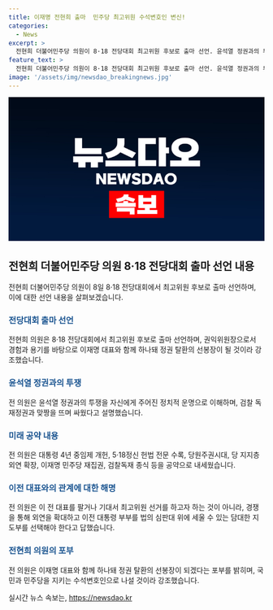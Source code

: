 ```yaml
---
title: 이재명 전현희 출마  민주당 최고위원 수석변호인 변신!
categories:
  - News
excerpt: >
  전현희 더불어민주당 의원이 8·18 전당대회 최고위원 후보로 출마 선언. 윤석열 정권과의 투쟁을 강조하며 이재명과 함께 정권 탈환의 선봉장이 될 것을 밝힘. 또한, 국가 생존 위기 극복을 위한 제대로 된 해법이 없다고 지적하고, 민주당에 대통령 부부를 법의 심판대에 올릴 담대한 지도부를 선택해야 한다고 강조했다. 또한, 대통령 4년 중임제 개헌, 당원주권시대 등을 공약으로 내세우고 있으며, 이 전 대표를 향한 친분 경쟁에 대해 외연 확대와 정권과의 투쟁 경험을 강조하며 대응했다.
feature_text: >
  전현희 더불어민주당 의원이 8·18 전당대회 최고위원 후보로 출마 선언. 윤석열 정권과의 투쟁을 강조하며 이재명과 함께 정권 탈환의 선봉장이 될 것을 밝힘. 또한, 국가 생존 위기 극복을 위한 제대로 된 해법이 없다고 지적하고, 민주당에 대통령 부부를 법의 심판대에 올릴 담대한 지도부를 선택해야 한다고 강조했다. 또한, 대통령 4년 중임제 개헌, 당원주권시대 등을 공약으로 내세우고 있으며, 이 전 대표를 향한 친분 경쟁에 대해 외연 확대와 정권과의 투쟁 경험을 강조하며 대응했다.
image: '/assets/img/newsdao_breakingnews.jpg'
---
```


<p><img src="/assets/img/newsdao_breakingnews.jpg" alt="flaretime 속보" /></p>

<h2 data-ke-size="size26">전현희 더불어민주당 의원 8·18 전당대회 출마 선언 내용</h2>

<p data-ke-size="size16">전현희 더불어민주당 의원이 8일 8·18 전당대회에서 최고위원 후보로 출마 선언하며, 이에 대한 선언 내용을 살펴보겠습니다.</p>

<h3><b><span style="color: #1a5490;">전당대회 출마 선언</span></b></h3>

<p data-ke-size="size16">전현희 의원은 8·18 전당대회에서 최고위원 후보로 출마 선언하며, 권익위원장으로서 경험과 용기를 바탕으로 이재명 대표와 함께 하나돼 정권 탈환의 선봉장이 될 것이라 강조했습니다.</p>

<h3><b><span style="color: #1a5490;">윤석열 정권과의 투쟁</span></b></h3>

<p data-ke-size="size16">전 의원은 윤석열 정권과의 투쟁을 자신에게 주어진 정치적 운명으로 이해하며, 검찰 독재정권과 맞짱을 뜨며 싸웠다고 설명했습니다.</p>

<h3><b><span style="color: #1a5490;">미래 공약 내용</span></b></h3>

<p data-ke-size="size16">전 의원은 대통령 4년 중임제 개헌, 5·18정신 헌법 전문 수록, 당원주권시대, 당 지지층 외연 확장, 이재명 민주당 재집권, 검찰독재 종식 등을 공약으로 내세웠습니다.</p>

<h3><b><span style="color: #1a5490;">이전 대표와의 관계에 대한 해명</span></b></h3>

<p data-ke-size="size16">전 의원은 이 전 대표를 팔거나 기대서 최고위원 선거를 하고자 하는 것이 아니라, 경쟁을 통해 외연을 확대하고 이전 대통령 부부를 법의 심판대 위에 세울 수 있는 담대한 지도부를 선택해야 한다고 답했습니다.</p>

<h3><b><span style="color: #1a5490;">전현희 의원의 포부</span></b></h3>

<p data-ke-size="size16">전 의원은 이재명 대표와 함께 하나돼 정권 탈환의 선봉장이 되겠다는 포부를 밝히며, 국민과 민주당을 지키는 수석변호인으로 나설 것이라 강조했습니다.</p>
실시간 뉴스 속보는, <a href="https://newsdao.kr" rel="dofollow">https://newsdao.kr</a>


